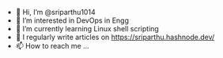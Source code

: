 - 👋 Hi, I’m @sriparthu1014
- 👀 I’m interested in DevOps in Engg
- 🌱 I’m currently learning Linux shell scripting
- 📝 I regularly write articles on https://sriparthu.hashnode.dev/
- 📫 How to reach me ...

<!---
sriparthu1014/sriparthu1014 is a ✨ special ✨ repository because its `README.md` (this file) appears on your GitHub profile.
You can click the Preview link to take a look at your changes.
--->
